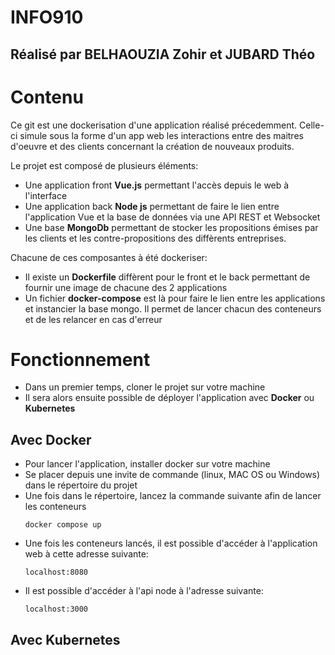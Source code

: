 # INFO910
## Réalisé par **BELHAOUZIA Zohir** et **JUBARD Théo**

# Contenu

Ce git est une dockerisation d'une application réalisé précedemment. Celle-ci simule sous la forme d'un app web les interactions entre des maitres d'oeuvre et des clients 
concernant la création de nouveaux produits.

Le projet est composé de plusieurs éléments:
- Une application front **Vue.js** permettant l'accès depuis le web à l'interface
- Une application back **Node js** permettant de faire le lien entre l'application Vue et la base de données via une API REST et Websocket
- Une base **MongoDb** permettant de stocker les propositions émises par les clients et les contre-propositions des diffèrents entreprises.

Chacune de ces composantes à été dockeriser:
- Il existe un **Dockerfile** diffèrent pour le front et le back permettant de fournir une image de chacune des 2 applications
- Un fichier **docker-compose** est là pour faire le lien entre les applications et instancier la base mongo. Il permet de lancer chacun des conteneurs et de les relancer en cas d'erreur

# Fonctionnement

- Dans un premier temps, cloner le projet sur votre machine
- Il sera alors ensuite possible de déployer l'application avec **Docker** ou **Kubernetes**

## Avec Docker

- Pour lancer l'application, installer docker sur votre machine
- Se placer depuis une invite de commande (linux, MAC OS ou Windows) dans le répertoire du projet
- Une fois dans le répertoire, lancez la commande suivante afin de lancer les conteneurs 
  ```
  docker compose up
  ```
- Une fois les conteneurs lancés, il est possible d'accéder à l'application web à cette adresse suivante:
  ```
  localhost:8080
  ```
- Il est possible d'accéder à l'api node à l'adresse suivante:
  ```
  localhost:3000
  ```

## Avec Kubernetes

